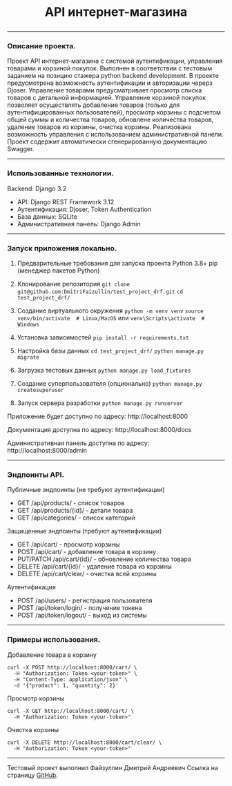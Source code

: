 # <p style="text-align:center">API интернет-магазина</p>
***
### Описание проекта.

Проект API интернет-магазина с системой аутентификации, управления товарами и корзиной покупок.
Выполнен в соответствии с тестовым заданием на позицию стажера python backend development.
В проекте предусмотрена возможность аутентификации и авторизации черерз Djoser. Управление
товарами предусматривает просмотр списка товаров с детальной информацией. Управление корзиной покупок
позволяет осуществлять добавление товаров (только для аутентифицированных пользователей),
просмотр корзины с подсчетом общей суммы и количества товаров, обновлене количества товаров, удаление
товаров из корзины, очистка корзины. Реализована возможность управления с использованием
административной панели. Проект содержит автоматически сгенерированную документацию Swagger.
***
### Использованные технологии.
Backend: Django 3.2
- API: Django REST Framework 3.12
- Аутентификация: Djoser, Token Authentication
- База данных: SQLite
- Административная панель: Django Admin
***
### Запуск приложения локально.
1. Предварительные требования для запуска проекта
Python 3.8+
pip (менеджер пакетов Python)

2. Клонирование репозитория
```git clone git@github.com:DmitriFaizullin/test_project_drf.git```
```cd test_project_drf/```

3. Создание виртуального окружения
```python -m venv venv```
```source venv/bin/activate  # Linux/MacOS```
или
```venv\Scripts\activate  # Windows```

4. Установка зависимостей
```pip install -r requirements.txt```


5. Настройка базы данных
```cd test_project_drf/```
```python manage.py migrate```

6. Загрузка тестовых данных
```python manage.py load_fixtures```

7. Создание суперпользователя (опционально)
```python manage.py createsuperuser```

 8. Запуск сервера разработки
```python manage.py runserver```

Приложение будет доступно по адресу: http://localhost:8000

Документация доступна по адресу: http://localhost:8000/docs

Административная панель доступна по адресу: http://localhost:8000/admin
***
### Эндпоинты API.
Публичные эндпоинты (не требуют аутентификации)
- GET /api/products/ - список товаров
- GET /api/products/{id}/ - детали товара
- GET /api/categories/ - список категорий

Защищенные эндпоинты (требуют аутентификации)
- GET /api/cart/ - просмотр корзины
- POST /api/cart/ - добавление товара в корзину
- PUT/PATCH /api/cart/{id}/ - обновление количества товара
- DELETE /api/cart/{id}/ - удаление товара из корзины
- DELETE /api/cart/clear/ - очистка всей корзины

Аутентификация
- POST /api/users/ - регистрация пользователя
- POST /api/token/login/ - получение токена
- POST /api/token/logout/ - выход из системы
***
### Примеры использования.
Добавление товара в корзину
```
curl -X POST http://localhost:8000/cart/ \
  -H "Authorization: Token <your-token>" \
  -H "Content-Type: application/json" \
  -d '{"product": 1, "quantity": 2}'
```
Просмотр корзины
```
curl -X GET http://localhost:8000/cart/ \
  -H "Authorization: Token <your-token>"
```
Очистка корзины
```
curl -X DELETE http://localhost:8000/cart/clear/ \
  -H "Authorization: Token <your-token>"
```

***
Тестовый проект выполнил
Файзуллин Дмитрий Андреевич
Ссылка на страницу [GitHub](https://github.com/DmitriFaizullin/).
